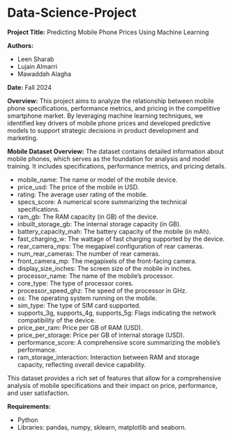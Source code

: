 # Data-Science-Project
**Project Title:** Predicting Mobile Phone Prices Using Machine Learning

**Authors:**
* Leen Sharab
* Lujain Almarri
* Mawaddah Alagha

**Date:** Fall 2024

**Overview:** This project aims to analyze the relationship between mobile phone specifications, performance metrics, and pricing in the competitive smartphone market. By leveraging machine learning techniques, we identified key drivers of mobile phone prices and developed predictive models to support strategic decisions in product development and marketing.

**Mobile Dataset Overview:**
The dataset contains detailed information about mobile phones, which serves as the foundation for analysis and model training. It includes specifications, performance metrics, and pricing details.

* mobile_name: The name or model of the mobile device.
* price_usd: The price of the mobile in USD.
* rating: The average user rating of the mobile.
* specs_score: A numerical score summarizing the technical specifications.
* ram_gb: The RAM capacity (in GB) of the device.
* inbuilt_storage_gb: The internal storage capacity (in GB).
* battery_capacity_mah: The battery capacity of the mobile (in mAh).
* fast_charging_w: The wattage of fast charging supported by the device.
* rear_camera_mps: The megapixel configuration of rear cameras.
* num_rear_cameras: The number of rear cameras.
* front_camera_mp: The megapixels of the front-facing camera.
* display_size_inches: The screen size of the mobile in inches.
* processor_name: The name of the mobile’s processor.
* core_type: The type of processor cores.
* processor_speed_ghz: The speed of the processor in GHz.
* os: The operating system running on the mobile.
* sim_type: The type of SIM card supported.
* supports_3g, supports_4g, supports_5g: Flags indicating the network compatibility of the device.
* price_per_ram: Price per GB of RAM (USD).
* price_per_storage: Price per GB of internal storage (USD).
* performance_score: A comprehensive score summarizing the mobile’s performance.
* ram_storage_interaction: Interaction between RAM and storage capacity, reflecting overall device capability.
  
This dataset provides a rich set of features that allow for a comprehensive analysis of mobile specifications and their impact on price, performance, and user satisfaction.

**Requirements:**
* Python
* Libraries: pandas, numpy, sklearn, matplotlib and seaborn.
  

